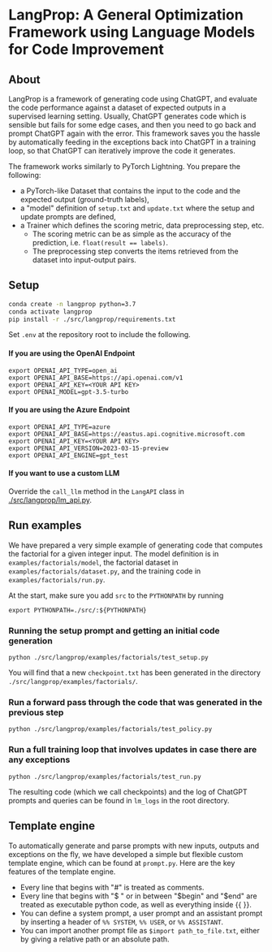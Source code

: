 # LangProp: A General Optimization Framework using Language Models for Code Improvement

## About
LangProp is a framework of generating code using ChatGPT, and evaluate the code performance against a dataset of expected 
outputs in a supervised learning setting. Usually, ChatGPT generates code which is sensible but fails for some edge cases, and then you need to go back and prompt ChatGPT again with the error.
This framework saves you the hassle by automatically feeding in the exceptions back into ChatGPT in a training loop, so that ChatGPT can iteratively improve the code it generates.

The framework works similarly to PyTorch Lightning. You prepare the following:
- a PyTorch-like Dataset that contains the input to the code and the expected output (ground-truth labels), 
- a "model" definition of `setup.txt` and `update.txt` where the setup and update prompts are defined,
- a Trainer which defines the scoring metric, data preprocessing step, etc.
  - The scoring metric can be as simple as the accuracy of the prediction, i.e. `float(result == labels)`.
  - The preprocessing step converts the items retrieved from the dataset into input-output pairs.

## Setup
```bash
conda create -n langprop python=3.7
conda activate langprop
pip install -r ./src/langprop/requirements.txt
```

Set `.env` at the repository root to include the following.
#### If you are using the OpenAI Endpoint
```
export OPENAI_API_TYPE=open_ai
export OPENAI_API_BASE=https://api.openai.com/v1
export OPENAI_API_KEY=<YOUR API KEY>
export OPENAI_MODEL=gpt-3.5-turbo
```

#### If you are using the Azure Endpoint
```
export OPENAI_API_TYPE=azure
export OPENAI_API_BASE=https://eastus.api.cognitive.microsoft.com
export OPENAI_API_KEY=<YOUR API KEY>
export OPENAI_API_VERSION=2023-03-15-preview
export OPENAI_API_ENGINE=gpt_test
```

#### If you want to use a custom LLM
Override the `call_llm` method in the `LangAPI` class in [./src/langprop/lm_api.py](./src/langprop/lm_api.py). 

## Run examples
We have prepared a very simple example of generating code that computes the factorial for a given integer input.
The model definition is in `examples/factorials/model`, the factorial dataset in `examples/factorials/dataset.py`, and the training code in `examples/factorials/run.py`.

At the start, make sure you add `src` to the `PYTHONPATH` by running
```
export PYTHONPATH=./src/:${PYTHONPATH}
```

### Running the setup prompt and getting an initial code generation
```
python ./src/langprop/examples/factorials/test_setup.py
```

You will find that a new `checkpoint.txt` has been generated in the directory `./src/langprop/examples/factorials/`.

### Run a forward pass through the code that was generated in the previous step
```
python ./src/langprop/examples/factorials/test_policy.py
```

### Run a full training loop that involves updates in case there are any exceptions
```
python ./src/langprop/examples/factorials/test_run.py
```

The resulting code (which we call checkpoints) and the log of ChatGPT prompts and queries can be found in `lm_logs` in the root directory.

## Template engine

To automatically generate and parse prompts with new inputs, outputs and exceptions on the fly, we have developed a simple but flexible custom template engine, which can be found at `prompt.py`.
Here are the key features of the template engine.
- Every line that begins with "#" is treated as comments.
- Every line that begins with "$ " or in between "$begin" and "$end" are treated as executable python code, as well as everything inside {{ }}.
- You can define a system prompt, a user prompt and an assistant prompt by inserting a header of `%% SYSTEM`, `%% USER`, or `%% ASSISTANT`.
- You can import another prompt file as `$import path_to_file.txt`, either by giving a relative path or an absolute path.
